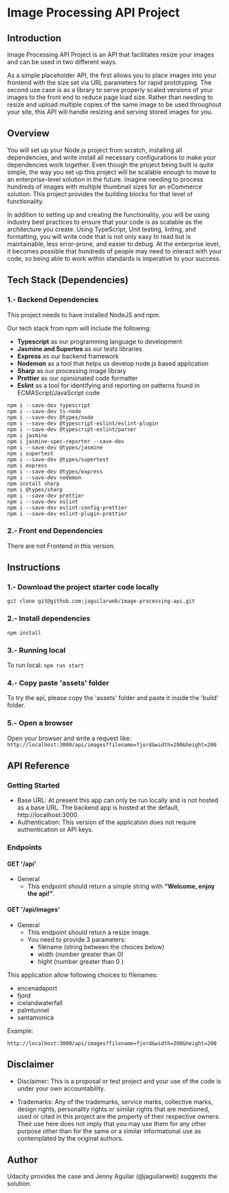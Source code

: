 # Image Processing API Project

## Introduction

Image Processing API Project is an API that facilitates resize your images and can be used in two different ways.

As a simple placeholder API, the first allows you to place images into your frontend with the size set via URL parameters for rapid prototyping. The second use case is as a library to serve properly scaled versions of your images to the front end to reduce page load size. Rather than needing to resize and upload multiple copies of the same image to be used throughout your site, this API will handle resizing and serving stored images for you.

## Overview

You will set up your Node.js project from scratch, installing all dependencies, and write install all necessary configurations to make your dependencies work together. Even though the project being built is quite simple, the way you set up this project will be scalable enough to move to an enterprise-level solution in the future. Imagine needing to process hundreds of images with multiple thumbnail sizes for an eCommerce solution. This project provides the building blocks for that level of functionality.

In addition to setting up and creating the functionality, you will be using industry best practices to ensure that your code is as scalable as the architecture you create. Using TypeScript, Unit testing, linting, and formatting, you will write code that is not only easy to read but is maintainable, less error-prone, and easier to debug. At the enterprise level, it becomes possible that hundreds of people may need to interact with your code, so being able to work within standards is imperative to your success.

## Tech Stack (Dependencies)

### 1.- Backend Dependencies

This project needs to have installed NodeJS and npm.

Our tech stack from npm will include the following:

- **Typescript** as our programming language to development
- **Jasmine and Supertes** as our tests libraries
- **Express** as our backend framework
- **Nodemon** as a tool that helps us develop node.js based application
- **Sharp** as our processing image library
- **Prettier** as our opinionated code formatter
- **Eslint** as a tool for identifying and reporting on patterns found in ECMAScript/JavaScript code

```
npm i --save-dev typescript
npm i --save-dev ts-node
npm i --save-dev @types/node
npm i --save-dev @typescript-eslint/eslint-plugin
npm i --save-dev @typescript-eslint/parser
npm i jasmine
npm i jasmine-spec-reporter --save-dev
npm i --save-dev @types/jasmine
npm i supertest
npm i --save-dev @types/supertest 
npm i express
npm i --save-dev @types/express
npm i --save-dev nodemon
npm install sharp
npm i @types/sharp
npm i --save-dev prettier
npm i --save-dev eslint
npm i --save-dev eslint-config-prettier
npm i --save-dev eslint-plugin-prettier
```

### 2.- Front end Dependencies

There are not Frontend in this version.

## Instructions

### 1.- Download the project starter code locally

```
git clone git@github.com:jaguilarweb/image-processing-api.git
```

### 2.- Install dependencies
``` npm install ```

### 3.- Running local
To run local: ```npm run start```

### 4.- Copy paste 'assets' folder
To try the api, please copy the 'assets' folder and paste it inside the 'build' folder.

### 5.- Open a browser

Open your browser and write a request like:
```http://localhost:3000/api/images?filename=fjord&width=200&height=200```


## API Reference

### Getting Started

- Base URL: At present this app can only be run locally and is not hosted as a base URL. The backend app is hosted at the default, http://localhost:3000.
- Authentication: This version of the application does not require authentication or API keys.

### Endpoints

#### GET '/api'

- General
  - This endpoint should return a simple string with **"Welcome, enjoy the api!"**.

#### GET '/api/images'

- General
  - This endpoint should return a resize image.
  - You need to provide 3 parameters:
    * filename (string between the choices below)
    * width (number greater than 0)
    * hight (number greater than 0 )


This application allow following choices to filenames:
- encenadaport
- fjord
- icelandwaterfall
- palmtunnel
- santamonica

Example:

```http://localhost:3000/api/images?filename=fjord&width=200&height=200```

## Disclaimer
- Disclaimer: This is a proposal or test project and your use of the code is under your own accountability.

- Trademarks: Any of the trademarks, service marks, collective marks, design rights, personality rights or similar rights that are mentioned, used or cited in this project are the property of their respective owners. Their use here does not imply that you may use them for any other purpose other than for the same or a similar informational use as contemplated by the original authors.

## Author
 Udacity provides the case and Jenny Aguilar (@jaguilarweb) suggests the solution.
